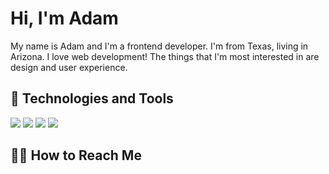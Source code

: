 # Hi, I'm Adam

My name is Adam and I'm a frontend developer. I'm from Texas, living in Arizona. I love web development! The things that I'm most interested in are design and user experience.

## 🤖 Technologies and Tools
![](https://img.shields.io/badge/-JavaScript-000?style=for-the-badge&logo=javascript)
![](https://img.shields.io/badge/-CSS-1572b6?style=for-the-badge&logo=css3)
![](https://img.shields.io/badge/-HTML5-000?style=for-the-badge&logo=css3)
![](https://img.shields.io/badge/-Bash-000?style=for-the-badge&logo=gnu-bash)



## 👋🏽 How to Reach Me




<!--
**adamgonzls/adamgonzls** is a ✨ _special_ ✨ repository because its `README.md` (this file) appears on your GitHub profile.


Here are some ideas to get you started:

- 🔭 I’m currently working on ...
-  ...
- 👯 I’m looking to collaborate on ...
- 🤔 I’m looking for help with ...
- 💬 Ask me about ...
- 📫 How to reach me: ...
- 😄 Pronouns: ...
- ⚡ Fun fact: ...
-->

